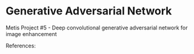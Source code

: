 # Generative Adversarial Network
Metis Project #5 - Deep convolutional generative adversarial network for image enhancement

References:

